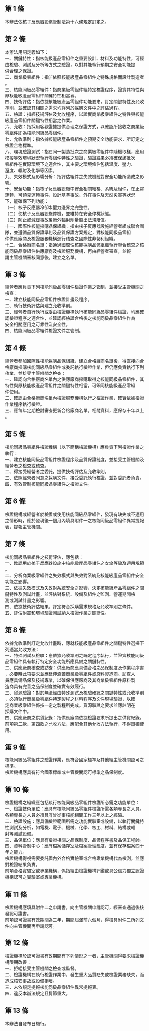 第 1 條
-------
本辦法依核子反應器設施管制法第十六條規定訂定之。

第 2 條
-------
本辦法用詞定義如下：  
一、關鍵特性：指核能級產品零組件之重要設計、材料及功能特性，可經  
    由檢驗、測試及分析等方式之驗證，以對其能執行預期之安全功能提  
    供合理之保證。  
二、商業級零組件：指非依照核能級產品零組件之特殊規格而設計製造者  
    。  
三、核能同級品零組件：指商業級零組件經特定檢證程序，證實其特性與  
    原核能級產品零組件關鍵特性相當者。  
四、技術評估：指依據核能級產品零組件功能要求，訂定關鍵特性及允收  
    準則，並確認其相關之需求均詳列於採購文件中之評估過程。  
五、檢證：指經技術評估及允收程序，以證實商業級零組件之特性與核能  
    級產品零組件關鍵特性相當之作業。  
六、允收：指採用客觀證據提供合理之保證方式，以確認所接收之商業級  
    零組件即為核能同級品零組件。  
七、允收準則：指依據核能級產品零組件之預期安全功能要求，所訂定之  
    檢證合格標準。  
八、環境驗證測試：指在同一製造批次之商業級零組件中隨機取樣，應用  
    模擬等效環境狀況執行零組件特性之驗證，驗證結果必須確保該批次  
    零組件在實際環境下之適合性，其主要之環境條件包括溫度、壓力、  
    溼度、輻射及化學等因素。  
九、失效模式及影響分析：指評估組件之失效機制對安全功能所造成之影  
    響。  
十、安全功能：指核子反應器設施中安全相關結構、系統及組件，在正常  
    運轉、可預見運轉事件、設計基準事故、外在事件及天然災害等狀況  
    下，能確保下列功能：  
（一）核子反應器冷卻水壓力邊界之完整性。  
（二）使核子反應器設施停機，並維持在安全停機狀態。  
（三）防止或減緩事故後廠外輻射劑量超出法規限值。  
十一、國際性核能採購品保組織：指由核子反應器設施經營者組成聯合團  
      隊，並遵循品質保證準則及品質保證方案規定，對核能同級品零組  
      件供應廠商及檢證服務機構進行稽查之國際性非營利組織。  
十二、合格廠商名單：指通過國際性核能採購品保組織執行聯合稽查之核  
      能同級品零組件供應廠商及檢證服務機構，再由經營者審查，並報  
      請主管機關審核同意後，建立之名單。

第 3 條
-------
經營者應負責下列核能同級品零組件檢證作業之管制，並接受主管機關之  
檢查：  
一、建立核能同級品零組件檢證計畫及程序。  
二、執行技術評估與建立允收準則。  
三、經營者自行執行或委由檢證機構執行核能同級品零組件檢證，均應確  
    認檢證程序之適合性，並確認經檢證合格後之核能同級品零組件作為  
    安全相關應用之可靠性及安全性。  
四、核能同級品零組件檢證文件之管制。

第 4 條
-------
經營者參加國際性核能採購品保組織，建立合格廠商名單後，得直接向合  
格廠商採購核能同級品零組件或委託執行檢證作業，但仍應負責執行下列  
作業，並接受主管機關之檢查：  
一、確認向合格廠商名單內之供應廠商採購取得之核能同級品零組件，其  
    特性與原核能級產品零組件之關鍵特性相當，可等同核能級產品零組  
    件使用。  
二、確認由合格廠商名單內檢證服務機構執行之檢證作業，確實依據檢證  
    作業程序執行檢證。  
三、應每年定期檢討審查更新合格廠商名單。相關資料，應保存十年以上  
    。

第 5 條
-------
核能同級品零組件檢證機構（以下簡稱檢證機構）應負責下列檢證作業之  
執行：  
一、建立核能同級品零組件檢證程序及品質保證制度，並接受主管機關及  
    經營者之檢查或稽查。  
二、得接受經營者之委託，提供技術評估及允收準則。  
三、依照經營者同意之採購文件，接受委託執行檢證，並對委託者負責。  
四、有效管制核能同級品零組件之檢證文件。

第 6 條
-------
檢證機構或經營者於檢證或使用核能同級品零組件，發現有缺失或不適用  
之情形時，應於發現後一個月內填具附件一之核能同級品零組件異常提報  
表，提報主管機關。

第 7 條
-------
核能同級品零組件之技術評估，應包括：  
一、確認用於核子反應器設施中核能級產品零組件之安全等級及適用規範  
    。  
二、分析商業級零組件之失效模式與失效對系統及核能級產品零組件安全  
    功能之影響。  
三、依據失效模式及失效對系統安全之影響，決定核能級產品零組件之關  
    鍵特性及測試計畫，並評估對系統、設備及組件之監測、營運期間檢  
    測或測試計畫之影響。  
四、依據技術評估結果，評定符合採購需求規格及允收準則之條件。  
五、評估耐震和環境驗證測試納入檢證作業之關聯性。

第 8 條
-------
依據允收準則訂定允收計畫時，應就核能級產品零組件之關鍵特性選擇下  
列適當允收方法：  
一、特殊測試及檢驗：應依據允收準則之既定程序執行，並證實核能同級  
    品零組件具有執行特定安全功能所應具備之關鍵特性。  
二、供應廠商稽查或訪查：供應廠商應具備合格之品保制度及作業程序書  
    ，必要時此項要求並應延伸涵蓋商業級零組件或原料製造商。訪查人  
    員應具備品保及技術專業，以確保供應廠商及其商業級零組件原料製  
    造商具有完善之品保制度並確實有效履行。  
三、貨源驗證：對於無法經由特殊測試及檢驗確認之關鍵特性或允收準則  
    ，必須執行商業級零組件特定製程之材料程序及文件現場驗證，以確  
    定商業級零組件係按一定之製程所完成。貨源驗證之要求並應註明在  
    採購文件中。  
四、供應廠商之供貨紀錄：指供應廠商依據檢證要求所提出之供貨紀錄。  
前項第二款、第四款之允收方法，應配合其他允收方法執行，不得單獨使  
用。

第 9 條
-------
核能同級品零組件之驗證作業，應符合國家標準及其他經主管機關認可之  
標準。  
檢證機構應具有符合國家標準或主管機關認可標準之品保制度。

第 10 條
--------
檢證機構之組織應包括執行核能同級品零組件檢證所必需之功能單位：  
一、檢證技術單位：應具有核能同級品零組件檢證所需各類專長之人員。  
    各類專長之人員必須具有曾從事核能相關工作三年以上之經驗。  
二、檢證設施：應具備檢證範圍所需之功能實驗室或設備，以執行關鍵特  
    性測試及分析，如電機、電子、機械、化學、核工、材料、結構或輻  
    射等測試設備。  
三、品保單位：應具有檢證相關之品保制度、品保程序書及品保工程師。  
四、資料管制中心：應有檔案儲存室及檔案管理制度，並有保存檔案四十  
    年之能力。  
檢證機構得視需要委託國內外合格實驗室或合格專業機構代為檢測，並應  
對檢證結果負責。  
前項合格實驗室或專業機構，係指經由檢證機構評鑑或具公信力獨立認證  
機構認可之實驗室或專業機構。

第 11 條
--------
檢證機構應填具附件二之申請書，向主管機關申請認可，經審查通過後核  
發認可證書。  
前項認可證書有效期間為三年，期間屆滿前六個月，得檢具附件二所列文  
件向主管機關再申請認可。

第 12 條
--------
檢證機構於認可證書有效期間有下列情形之一者，主管機關得要求檢證機  
構限期改善：  
一、拒絕接受主管機關之檢查或監督。  
二、檢證機構在執行檢證作業中，發生重大品質缺失或檢證業務缺失，而  
    造成核安事故或設備損壞。  
三、未依規定提報核能同級品零組件異常提報表。  
四、違反本辦法規定且情節重大。

第 13 條
--------
本辦法自發布日施行。


